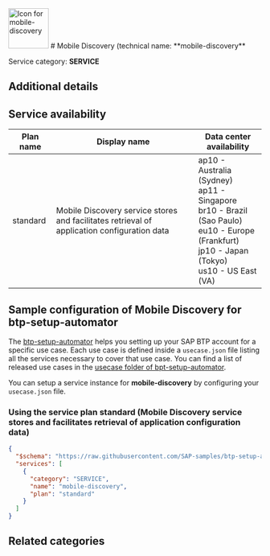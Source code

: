<img src="data:;base64, None" alt="Icon for mobile-discovery" width="80px" />
# Mobile Discovery (technical name: **mobile-discovery**

Service category: **SERVICE**

## Additional details


## Service availability

| Plan name | Display name | Data center availability  |
|------|----------------|---------------------------|
|  standard  |  Mobile Discovery service stores and facilitates retrieval of application configuration data  | ap10 - Australia (Sydney)<br> ap11 - Singapore<br> br10 - Brazil (Sao Paulo)<br> eu10 - Europe (Frankfurt)<br> jp10 - Japan (Tokyo)<br> us10 - US East (VA)  |

## Sample configuration of **Mobile Discovery** for btp-setup-automator

The [btp-setup-automator](https://github.com/SAP-samples/btp-setup-automator) helps you setting up your SAP BTP account for a specific use case. Each use case is defined inside a `usecase.json` file listing all the services necessary to cover that use case. You can find a list of released use cases in the [usecase folder of bpt-setup-automator](https://github.com/SAP-samples/btp-setup-automator/tree/main/usecases).

You can setup a service instance for **mobile-discovery** by configuring your `usecase.json` file.

### Using the service plan **standard** (Mobile Discovery service stores and facilitates retrieval of application configuration data)

```json
{
  "$schema": "https://raw.githubusercontent.com/SAP-samples/btp-setup-automator/main/libs/btpsa-usecase.json",
  "services": [
    {
      "category": "SERVICE",
      "name": "mobile-discovery",
      "plan": "standard"
    }
  ]
}
```

## Related categories
